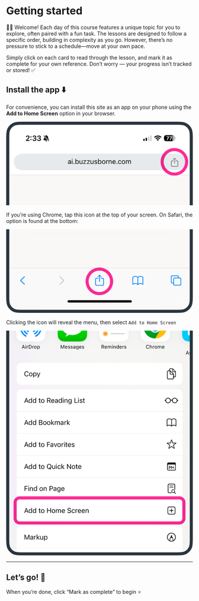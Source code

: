 # Getting started
👋🏼 Welcome! Each day of this course features a unique topic for you to explore, often paired with a fun task. The lessons are designed to follow a specific order, building in complexity as you go. However, there’s no pressure to stick to a schedule—move at your own pace.

Simply click on each card to read through the lesson, and mark it as complete for your own reference. Don’t worry — your progress isn’t tracked or stored! ✅

## Install the app ⬇️
For convenience, you can install this site as an app on your phone using the **Add to Home Screen** option in your browser.

![Chrome](./assets/images/chrome.png)

If you’re using Chrome, tap this icon at the top of your screen. On Safari, the option is found at the bottom:

![Safari](./assets/images/safari.png)

Clicking the icon will reveal the menu, then select `Add to Home Screen`

![iOS Sheet](./assets/images/sheet.png)

***

## Let’s go! 🎉
When you’re done, click “Mark as complete” to begin ⭐